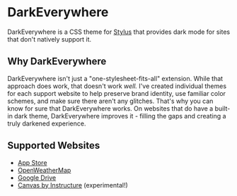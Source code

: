 # DarkEverywhere
DarkEverywhere is a CSS theme for [Stylus](https://addons.mozilla.org/en-US/firefox/addon/styl-us/) that provides dark mode for sites that don't natively support it.

## Why DarkEverywhere
DarkEverywhere isn't just a "one-stylesheet-fits-all" extension. While that approach does work, that doesn't work *well.* I've created individual themes for each support website to help preserve brand identity, use familiar color schemes, and make sure there aren't any glitches. That's why you can know for sure that DarkEverywhere works. On websites that do have a built-in dark theme, DarkEverywhere improves it - filling the gaps and creating a truly darkened experience.

## Supported Websites
* [App Store](https://apps.apple.com/)
* [OpenWeatherMap](https://openweathermap.org/)
* [Google Drive](https://drive.google.com/)
* [Canvas by Instructure](https://k12.instructure.com) (experimental!)
